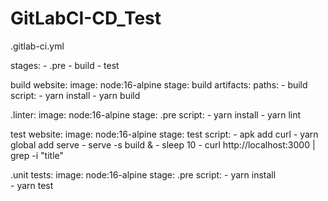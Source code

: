 # GitLabCI-CD_Test

.gitlab-ci.yml

stages: 
    - .pre
    - build
    - test

build website:
    image: node:16-alpine
    stage: build
    artifacts:
        paths:
            - build
    script:
        - yarn install
        - yarn build

.linter:
    image: node:16-alpine
    stage: .pre
    script:
        - yarn install
        - yarn lint

test website:
    image: node:16-alpine
    stage: test
    script:
        - apk add curl
        - yarn global add serve
        - serve -s build & 
        - sleep 10
        - curl http://localhost:3000 | grep -i "title"

.unit tests:
    image: node:16-alpine
    stage: .pre
    script:
        - yarn install        
        - yarn test
